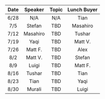 | Date        | Speaker       | Topic  | Lunch Buyer |
| :-----------: | :-------------: | :------: | :-----------: | 
| 6/28        | N/A           | N/A    | Tian        |
| 7/5         |     Stefan    |  TBD   |  Masahiro   |
| 7/12        |  Masahiro     |  TBD   |  Tushar     |
| 7/19        |  Yaqi         |  TBD   |  Matt V.    |
| 7/26        |  Matt F.      |  TBD   |  Alex       |
| 8/2         |  Matt V.      |  TBD   |  Stefan     |
| 8/9         |  Luigi        |  TBD   |  Matt F.    |
| 8/16        |  Tushar       |  TBD   |  Tian       |
| 8/23        |  Tian         |  TBD   |  Yaqi       |
| 8/30        |  Murali       |  TBD   |  Luigi      |